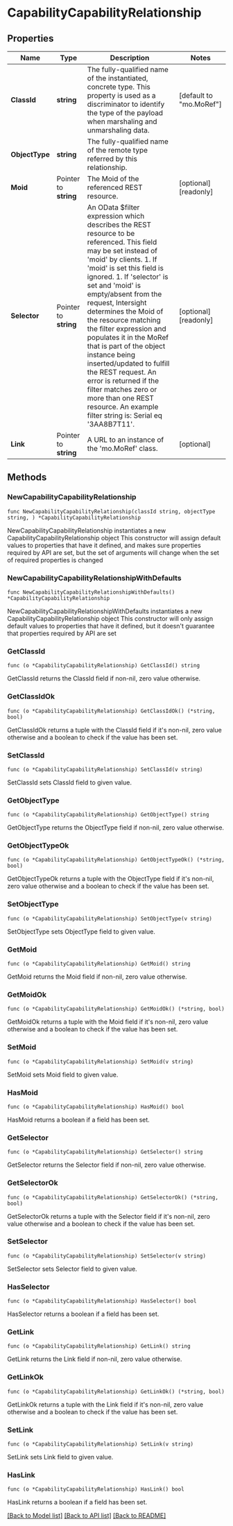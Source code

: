 # CapabilityCapabilityRelationship

## Properties

Name | Type | Description | Notes
------------ | ------------- | ------------- | -------------
**ClassId** | **string** | The fully-qualified name of the instantiated, concrete type. This property is used as a discriminator to identify the type of the payload when marshaling and unmarshaling data. | [default to "mo.MoRef"]
**ObjectType** | **string** | The fully-qualified name of the remote type referred by this relationship. | 
**Moid** | Pointer to **string** | The Moid of the referenced REST resource. | [optional] [readonly] 
**Selector** | Pointer to **string** | An OData $filter expression which describes the REST resource to be referenced. This field may be set instead of &#39;moid&#39; by clients. 1. If &#39;moid&#39; is set this field is ignored. 1. If &#39;selector&#39; is set and &#39;moid&#39; is empty/absent from the request, Intersight determines the Moid of the resource matching the filter expression and populates it in the MoRef that is part of the object instance being inserted/updated to fulfill the REST request. An error is returned if the filter matches zero or more than one REST resource. An example filter string is: Serial eq &#39;3AA8B7T11&#39;. | [optional] [readonly] 
**Link** | Pointer to **string** | A URL to an instance of the &#39;mo.MoRef&#39; class. | [optional] 

## Methods

### NewCapabilityCapabilityRelationship

`func NewCapabilityCapabilityRelationship(classId string, objectType string, ) *CapabilityCapabilityRelationship`

NewCapabilityCapabilityRelationship instantiates a new CapabilityCapabilityRelationship object
This constructor will assign default values to properties that have it defined,
and makes sure properties required by API are set, but the set of arguments
will change when the set of required properties is changed

### NewCapabilityCapabilityRelationshipWithDefaults

`func NewCapabilityCapabilityRelationshipWithDefaults() *CapabilityCapabilityRelationship`

NewCapabilityCapabilityRelationshipWithDefaults instantiates a new CapabilityCapabilityRelationship object
This constructor will only assign default values to properties that have it defined,
but it doesn't guarantee that properties required by API are set

### GetClassId

`func (o *CapabilityCapabilityRelationship) GetClassId() string`

GetClassId returns the ClassId field if non-nil, zero value otherwise.

### GetClassIdOk

`func (o *CapabilityCapabilityRelationship) GetClassIdOk() (*string, bool)`

GetClassIdOk returns a tuple with the ClassId field if it's non-nil, zero value otherwise
and a boolean to check if the value has been set.

### SetClassId

`func (o *CapabilityCapabilityRelationship) SetClassId(v string)`

SetClassId sets ClassId field to given value.


### GetObjectType

`func (o *CapabilityCapabilityRelationship) GetObjectType() string`

GetObjectType returns the ObjectType field if non-nil, zero value otherwise.

### GetObjectTypeOk

`func (o *CapabilityCapabilityRelationship) GetObjectTypeOk() (*string, bool)`

GetObjectTypeOk returns a tuple with the ObjectType field if it's non-nil, zero value otherwise
and a boolean to check if the value has been set.

### SetObjectType

`func (o *CapabilityCapabilityRelationship) SetObjectType(v string)`

SetObjectType sets ObjectType field to given value.


### GetMoid

`func (o *CapabilityCapabilityRelationship) GetMoid() string`

GetMoid returns the Moid field if non-nil, zero value otherwise.

### GetMoidOk

`func (o *CapabilityCapabilityRelationship) GetMoidOk() (*string, bool)`

GetMoidOk returns a tuple with the Moid field if it's non-nil, zero value otherwise
and a boolean to check if the value has been set.

### SetMoid

`func (o *CapabilityCapabilityRelationship) SetMoid(v string)`

SetMoid sets Moid field to given value.

### HasMoid

`func (o *CapabilityCapabilityRelationship) HasMoid() bool`

HasMoid returns a boolean if a field has been set.

### GetSelector

`func (o *CapabilityCapabilityRelationship) GetSelector() string`

GetSelector returns the Selector field if non-nil, zero value otherwise.

### GetSelectorOk

`func (o *CapabilityCapabilityRelationship) GetSelectorOk() (*string, bool)`

GetSelectorOk returns a tuple with the Selector field if it's non-nil, zero value otherwise
and a boolean to check if the value has been set.

### SetSelector

`func (o *CapabilityCapabilityRelationship) SetSelector(v string)`

SetSelector sets Selector field to given value.

### HasSelector

`func (o *CapabilityCapabilityRelationship) HasSelector() bool`

HasSelector returns a boolean if a field has been set.

### GetLink

`func (o *CapabilityCapabilityRelationship) GetLink() string`

GetLink returns the Link field if non-nil, zero value otherwise.

### GetLinkOk

`func (o *CapabilityCapabilityRelationship) GetLinkOk() (*string, bool)`

GetLinkOk returns a tuple with the Link field if it's non-nil, zero value otherwise
and a boolean to check if the value has been set.

### SetLink

`func (o *CapabilityCapabilityRelationship) SetLink(v string)`

SetLink sets Link field to given value.

### HasLink

`func (o *CapabilityCapabilityRelationship) HasLink() bool`

HasLink returns a boolean if a field has been set.


[[Back to Model list]](../README.md#documentation-for-models) [[Back to API list]](../README.md#documentation-for-api-endpoints) [[Back to README]](../README.md)


